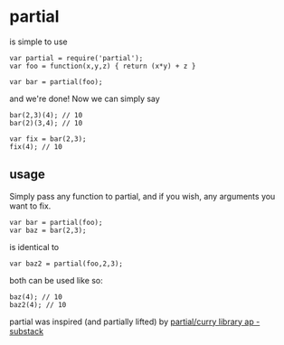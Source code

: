 partial
=======

is simple to use

	var partial = require('partial');
	var foo = function(x,y,z) { return (x*y) + z }
	
	var bar = partial(foo);

and we're done! Now we can simply say

	bar(2,3)(4); // 10
	bar(2)(3,4); // 10
	
	var fix = bar(2,3); 
	fix(4); // 10
	

usage
-----
Simply pass any function to partial, and if you wish, any arguments you want to fix.

	var bar = partial(foo);
	var baz = bar(2,3);

is identical to

	var baz2 = partial(foo,2,3);
	

both can be used like so:

	baz(4); // 10
	baz2(4); // 10

partial was inspired (and partially lifted) by [partial/curry library ap - substack](https://github.com/substack/node-ap)

